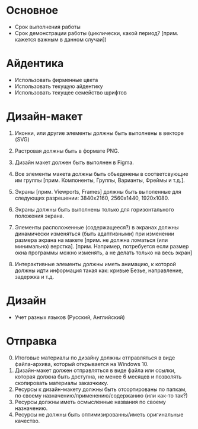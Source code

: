 # Основное

- Срок выполнения работы
- Срок демонстрации работы (циклически, какой период? [прим. кажется важным в данном случаи])

# Айдентика

- Использовать фирменные цвета
- Использовать текущую айдентику
- Использовать текущее семейство шрифтов

# Дизайн-макет

1. Иконки, или другие элементы должны быть выполнены в векторе (SVG)
2. Растровая должны быть в формате PNG.

1. Дизайн макет должен быть выполнен в Figma.
2. Все элементы макета должны быть обьеденены в соответсвующие им группы [прим. Компоненты, Группы, Варианты, Фреймы и т.д.].
3. Экраны [прим. Viewports, Frames] должны быть выполенные для следующих разрешении: 3840x2160, 2560x1440, 1920x1080.
4. Экраны должны быть выполнены только для горизонтального положения экрана.
5. Элементы расположенные (содержащееся?) в экранах должны динамически изменяться (быть адаптивными) при изменении размера экрана на макете [прим. не должна ломаться (или минимально) верстка]. [прим. Например, потребуется если размер окна программы можно изменять, а не делать только на весь экран]
6. Интерактивные элементы должны иметь анимацию, к которой должны идти информация такая как: кривые Безье, направление, задержка и т.д.

# Дизайн

- Учет разных языков (Русский, Английский)

# Отправка

0. Итоговые материалы по дизайну должны отправляться в виде файла-архива, который открывается на Windows 10.
1. Дизайн-макет должен отправляться в виде файла или ссылки, которая должна быть доступна, не менее 6 месяцев и позволять скопировать материалы заказчкику.
2. Ресурсы к дизайн-макету должны быть отсортированы по папкам, по своему назначению/применению/содержанию (или как-то так?)
3. Ресурсы должны иметь осмысленные названия по своему назначению.
4. Ресурсы не должны быть оптимизированны/иметь оригинальные качество.
